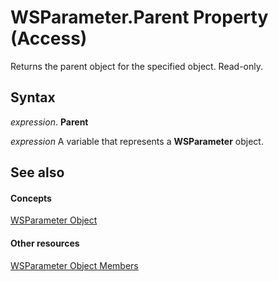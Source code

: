 
# WSParameter.Parent Property (Access)

Returns the parent object for the specified object. Read-only.


## Syntax

 _expression_. **Parent**

 _expression_ A variable that represents a **WSParameter** object.


## See also


#### Concepts


[WSParameter Object](6d9f49f1-0185-a6fb-b46e-671edaa95cde.md)
#### Other resources


[WSParameter Object Members](8e191abe-029f-b8f3-b9a9-f4609da64c93.md)
